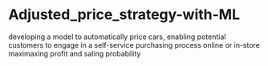 # Adjusted_price_strategy-with-ML
developing a model to automatically price cars, enabling potential customers to engage in a self-service purchasing process online or in-store maximaxing profit and saling probability
